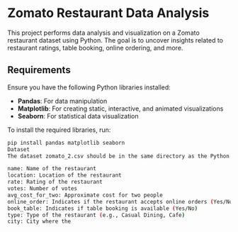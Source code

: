 # Zomato Restaurant Data Analysis

This project performs data analysis and visualization on a Zomato restaurant dataset using Python. The goal is to uncover insights related to restaurant ratings, table booking, online ordering, and more.

## Requirements

Ensure you have the following Python libraries installed:

- **Pandas**: For data manipulation
- **Matplotlib**: For creating static, interactive, and animated visualizations
- **Seaborn**: For statistical data visualization

To install the required libraries, run:

```bash
pip install pandas matplotlib seaborn
Dataset
The dataset zomato_2.csv should be in the same directory as the Python script. This dataset contains the following columns:

name: Name of the restaurant
location: Location of the restaurant
rate: Rating of the restaurant
votes: Number of votes
avg_cost_for_two: Approximate cost for two people
online_order: Indicates if the restaurant accepts online orders (Yes/No)
book_table: Indicates if table booking is available (Yes/No)
type: Type of the restaurant (e.g., Casual Dining, Cafe)
city: City where the
